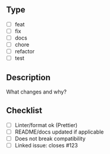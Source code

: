 ## Type

- [ ] feat
- [ ] fix
- [ ] docs
- [ ] chore
- [ ] refactor
- [ ] test

## Description

What changes and why?

## Checklist

- [ ] Linter/format ok (Prettier)
- [ ] README/docs updated if applicable
- [ ] Does not break compatibility
- [ ] Linked issue: closes #123
